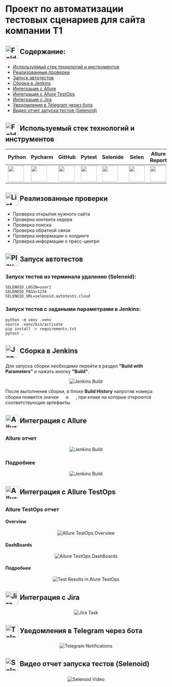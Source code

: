 # Проект по автоматизации тестовых сценариев для сайта компании T1
## <img width="40" height="40" style="vertical-align:middle" title="Folder" src="media/images/yellow-computer-folder.png"> Содержание:

- <a href="#stech">Используемый стек технологий и инструментов</a>
- <a href="#check">Реализованные проверки</a>
- <a href="#engine">Запуск автотестов</a>
- <a href="#build">Сборка в Jenkins</a>
- <a href="#report">Интеграция с Allure</a>
- <a href="#testops">Интеграция с Allure TestOps</a>
- <a href="#jira">Интеграция с Jira</a>
- <a href="#telegram">Уведомления в Telegram через бота</a>
- <a href="#video">Видео отчет запуска тестов (Selenoid)</a>

<a id="stech"></a>
## <img width="40" height="40" style="vertical-align:middle" title="Folder" src="media/images/programm.jpg"> Используемый стек технологий и инструментов

| Python                                                    | Pycharm                                                    | GitHub                                                    | Pytest                                                    | Selenide                                                    | Selen                                                      | Allure<br/>Report                                                | Allure <br> TestOps                                               | Jenkins                                                    | Jira                                                    |                                                    Telegram |
|:----------------------------------------------------------|------------------------------------------------------------|-----------------------------------------------------------|-----------------------------------------------------------|-------------------------------------------------------------|------------------------------------------------------------|------------------------------------------------------------------|-------------------------------------------------------------------|------------------------------------------------------------|---------------------------------------------------------|------------------------------------------------------------:|
| <img height="50" src="media/logo/Python.png" width="50"/> | <img height="50" src="media/logo/Pycharm.png" width="50"/> | <img height="50" src="media/logo/GitHub.svg" width="50"/> | <img height="50" src="media/logo/Pytest.png" width="50"/> | <img height="50" src="media/logo/Selenide.png" width="50"/> | <img height="50" src="media/logo/Selene.png" width="50"/>  | <img height="50" src="media/logo/Allure_Report.svg" width="50"/> | <img height="50" src="media\logo\Allure_TestOps.svg" width="50"/> | <img height="50" src="media/logo/Jenkins.svg" width="50"/> | <img height="50" src="media/logo/Jira.svg" width="50"/> | <img height="50" src="media\logo\Telegram.svg" width="50"/> |


<a id="chek"></a> 
##  <img width="40" height="40" style="vertical-align:middle" title="List" src="media/images/todo.png"> Реализованные проверки
- Проверка открытия нужного сайта
- Проверка контента хедера
- Проверка поиска
- Проверка обратной связи
- Проверка информации о холдинге
- Проверка информации о пресс-центре

<a id="engine"></a> 
## <img width="40" height="40" style="vertical-align:middle" title="Play" src="media/images/play.jpg"> Запуск автотестов


### Запуск тестов из терминала удаленно (Selenoid): 
```
SELENOID_LOGIN=user1
SELENOID_PASS=1234
SELENOID_URL=selenoid.autotests.cloud      
```
### Запуск тестов c задаными параметрами в Jenkins:   
```   
python -m venv .venv
source .venv/bin/activate
pip install -r requirements.txt
pytest .
```
<a id="build"></a> 
## <img width="40" height="40" style="vertical-align:middle" title="Jenkins" src="media/logo/Jenkins.svg"> Сборка в Jenkins

Для запуска сборки необходимо перейти в раздел **"Build with Parameters"** и нажать кнопку **"Build"**.
<p align="center">
<img title="Jenkins Build" src="media/screenshots/JenkinsBuild.png"> 
</p>

После выполнения сборки, в блоке **Build History** напротив номера сборки появятся значки <img src="media\logo\Allure_TestOps.svg" width="15" height="15">
и <img src="media\logo\Allure_Report.svg" width="15" height="15"> , при клике на которые откроются соответствующие
артефакты.  

## <img width="40" height="40" style="vertical-align:middle" title="Allure Report" src="media/logo/Allure_Report.svg"> Интеграция с Allure

<a id="report"></a> 
### Allure отчет

<p align="center">   
<img title="Jenkins Build" src="media/screenshots/Allure Report1.png">    
</p>

### Подробнее   
<p align="center">     
<img title="Jenkins Build" src="media/screenshots/Allure Report2.png">    
</p>       

## <img width="40" height="40" style="vertical-align:middle" title="Allure TestOps" src="media/logo/Allure_TestOps.svg"> Интеграция с Allure TestOps
          

<a id="testops"></a>
### Allure TestOps отчет

#### Overview

<p align="center">    
<img title="Allure TestOps Overview" src="media/screenshots/Allure_TestOps1.png">
</p>

#### DashBoards
<p align="center">
<img title="Allure TestOps DashBoards" src="media/screenshots/Allure_TestOps3.png">
</p>


#### Подробнее

<p align="center">
<img title="Test Results in Alure TestOps" src="media/screenshots/Allure_TestOps2.png">
</p>


<a id="jira"></a> 
## <img width="40" height="40" style="vertical-align:middle" title="Jira" src="media/logo/Jira.svg"> Интеграция с Jira


<p align="center">
<img title="Jira Task" src="media/screenshots/Jira.png">
</p>

## <img width="40" height="40" style="vertical-align:middle" title="Telegram" src="media/logo/Telegram.svg"> Уведомления в Telegram через бота


<a id="telegram"></a> 
<p align="center">
<img title="Telegram Notifications" src="media/screenshots/Notifications.png">
</p>


<a id="video"></a> 
## <img width="40" height="40" style="vertical-align:middle" title="Selenoid" src="media/logo/Selenoid.svg"> Видео отчет запуска тестов (Selenoid)

<p align="center">
  <img title="Selenoid Video" src="media/gifs/T1.gif">
</p>